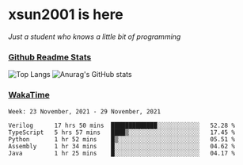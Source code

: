 # xsun2001 is here

*Just a student who knows a little bit of programming*

### [Github Readme Stats](https://github.com/anuraghazra/github-readme-stats)

![Top Langs](https://github-readme-stats.vercel.app/api/top-langs/?username=xsun2001&layout=compact&theme=radical) ![Anurag's GitHub stats](https://github-readme-stats.vercel.app/api?username=xsun2001&show_icons=true&theme=radical)

### [WakaTime](https://wakatime.com)

<!--START_SECTION:waka-->
```text
Week: 23 November, 2021 - 29 November, 2021

Verilog      17 hrs 50 mins  █████████████░░░░░░░░░░░░   52.28 % 
TypeScript   5 hrs 57 mins   ████▒░░░░░░░░░░░░░░░░░░░░   17.45 % 
Python       1 hr 52 mins    █▒░░░░░░░░░░░░░░░░░░░░░░░   05.51 % 
Assembly     1 hr 34 mins    █░░░░░░░░░░░░░░░░░░░░░░░░   04.62 % 
Java         1 hr 25 mins    █░░░░░░░░░░░░░░░░░░░░░░░░   04.17 % 
```
<!--END_SECTION:waka-->
